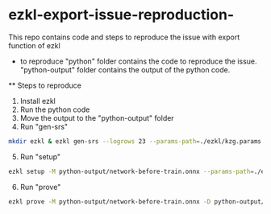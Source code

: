# ezkl-export-issue-reproduction-
This repo contains code and steps to reproduce the issue with export function of ezkl

* to reproduce
"python" folder contains the code to reproduce the issue.
"python-output" folder contains the output of the python code.

** Steps to reproduce
1. Install ezkl
2. Run the python code
3. Move the output to the "python-output" folder
4. Run "gen-srs"
```bash
mkdir ezkl & ezkl gen-srs --logrows 23 --params-path=./ezkl/kzg.params
```
5. Run "setup"
```bash
ezkl setup -M python-output/network-before-train.onnx --params-path=./ezkl/kzg.params --vk-path=./ezkl/vk.key --pk-path=./ezkl/pk.key --circuit-params-path=./ezkl/circuit.params
```
6. Run "prove"
```bash
ezkl prove -M python-output/network-before-train.onnx -D python-output/dummy-input-before-train.json --pk-path=./ezkl/pk.key --proof-path=./ezkl/model.proof --params-path=./ezkl/kzg.params --circuit-params-path=./ezkl/circuit.params
```